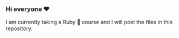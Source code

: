 <h3>Hi everyone ♥</h3>
<p>I am currently taking a Ruby 💎 course and I will post the files in this repository.</p>
